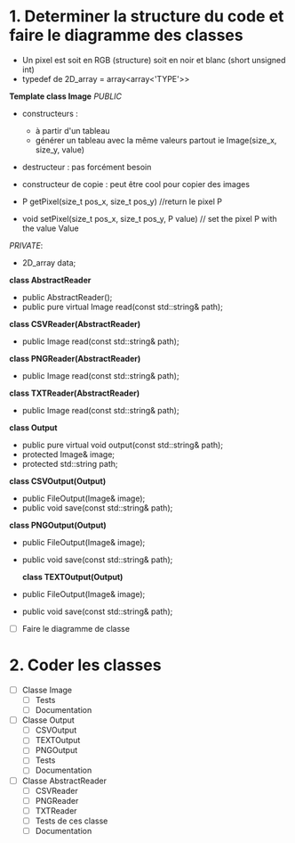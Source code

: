# 1. Determiner la structure du code et faire le diagramme des classes

* Un pixel est soit en RGB (structure) soit en noir et blanc (short unsigned int)
* typedef de 2D_array = array<array<'TYPE'>>

**Template <Pixel> class Image** 
_PUBLIC_
* constructeurs : 
  * à partir d'un tableau
  * générer un tableau avec la même valeurs partout ie Image(size_x, size_y, value)

* destructeur : pas forcément besoin

* constructeur de copie : peut être cool pour copier des images

* P getPixel(size_t pos_x, size_t pos_y) //return le pixel P
* void setPixel(size_t pos_x, size_t pos_y, P value) // set the pixel P with the value Value

_PRIVATE_:
* 2D_array<Pixel> data;

**class AbstractReader**
* public AbstractReader();
* public pure virtual Image read(const std::string& path);

**class CSVReader(AbstractReader)**
* public Image read(const std::string& path);

**class PNGReader(AbstractReader)**
* public Image read(const std::string& path);

**class TXTReader(AbstractReader)**
* public Image read(const std::string& path);


**class Output**
* public pure virtual void output(const std::string& path);
* protected Image& image;
* protected std::string path;

**class CSVOutput(Output)**
* public FileOutput(Image& image);
* public void save(const std::string& path);

**class PNGOutput(Output)**
* public FileOutput(Image& image);
* public void save(const std::string& path);
  
  **class TEXTOutput(Output)**
* public FileOutput(Image& image);
* public void save(const std::string& path);


- [ ] Faire le diagramme de classe

# 2. Coder les classes

- [ ] Classe Image
  - [ ] Tests
  - [ ] Documentation
- [ ] Classe Output
  - [ ] CSVOutput
  - [ ] TEXTOutput
  - [ ] PNGOutput
  - [ ] Tests
  - [ ] Documentation
- [ ] Classe AbstractReader
  - [ ] CSVReader
  - [ ] PNGReader
  - [ ] TXTReader
  - [ ] Tests de ces classe
  - [ ] Documentation
